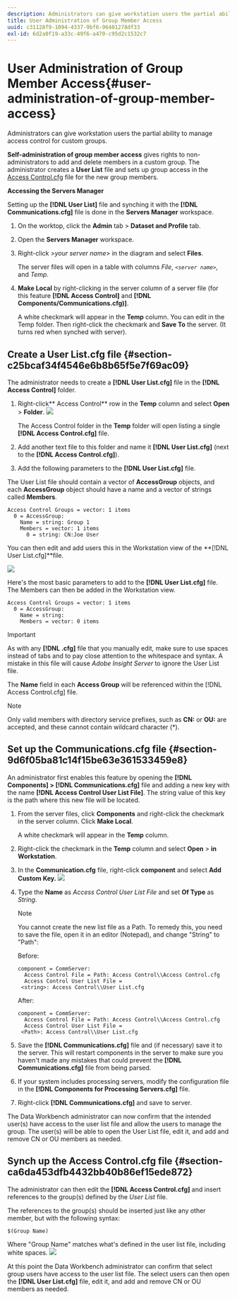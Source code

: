 ```yaml
---
description: Administrators can give workstation users the partial ability to manage access control for custom groups.
title: User Administration of Group Member Access
uuid: c31128f9-1094-4337-9bf6-96401278df33
exl-id: 6d2a0f19-a33c-49f6-a470-c95d2c1532c7
---
```

# User Administration of Group Member Access{#user-administration-of-group-member-access}

Administrators can give workstation users the partial ability to manage access control for custom groups.

**Self-administration of group member access** gives rights to non-administrators to add and delete members in a custom group. The administrator creates a **User List** file and sets up group access in the [Access Control.cfg](https://docs.adobe.com/content/help/en/data-workbench/using/server-admin-install/admin-dwb-server/access-control/c-config-acs-ctrl.html) file for the new group members.

**Accessing the Servers Manager**

Setting up the **[!DNL User List]** file and synching it with the **[!DNL Communications.cfg]** file is done in the **Servers Manager** workspace.

1. On the worktop, click the **Admin** tab > **Dataset and Profile** tab. 

1. Open the **Servers Manager** workspace. 
1. Right-click >*your server name*> in the diagram and select **Files**.

   The server files will open in a table with columns *File*, *`<server name>`*, and *Temp*. 

1. **Make Local** by right-clicking in the server column of a server file (for this feature **[!DNL Access Control]** and **[!DNL Components/Communications.cfg)]**.

   A white checkmark will appear in the **Temp** column. You can edit in the Temp folder. Then right-click the checkmark and **Save To** the server. (It turns red when synched with server).

## Create a User List.cfg file {#section-c25bcaf34f4546e6b8b65f5e7f69ac09}

The administrator needs to create a **[!DNL User List.cfg]** file in the **[!DNL Access Control]** folder.

1. Right-click** Access Control** row in the **Temp** column and select **Open** > **Folder**. ![](assets/6_4_workstation_groups_3.png)

   The Access Control folder in the **Temp** folder will open listing a single **[!DNL Access Control.cfg]** file.

1. Add another text file to this folder and name it **[!DNL User List.cfg]** (next to the **[!DNL Access Control.cfg]**). 

1. Add the following parameters to the **[!DNL User List.cfg]** file.

The User List file should contain a vector of **AccessGroup** objects, and each **AccessGroup** object should have a name and a vector of strings called **Members**.

```
Access Control Groups = vector: 1 items 
  0 = AccessGroup:  
    Name = string: Group 1 
    Members = vector: 1 items 
      0 = string: CN:Joe User
```

You can then edit and add users this in the Workstation view of the **[!DNL User List.cfg]**file.

![](assets/6_4_workstation_groups_4.png)

Here's the most basic parameters to add to the **[!DNL User List.cfg]** file. The Members can then be added in the Workstation view.

```
Access Control Groups = vector: 1 items 
  0 = AccessGroup:  
    Name = string:  
    Members = vector: 0 items
```

>[!IMPORTANT]
>
>As with any **[!DNL .cfg]** file that you manually edit, make sure to use spaces instead of tabs and to pay close attention to the whitespace and syntax. A mistake in this file will cause *Adobe Insight Server* to ignore the User List file.

The **Name** field in each **Access Group** will be referenced within the [!DNL Access Control.cfg] file.

>[!NOTE]
>
>Only valid members with directory service prefixes, such as **CN:** or **OU:** are accepted, and these cannot contain wildcard character (&#42;).

## Set up the Communications.cfg file {#section-9d6f05ba81c14f15be63e361533459e8}

An administrator first enables this feature by opening the **[!DNL Components] > [!DNL Communications.cfg]** file and adding a new key with the name **[!DNL Access Control User List File]**. The string value of this key is the path where this new file will be located.

1. From the server files, click **Components** and right-click the checkmark in the server column. Click **Make Local**.

   A white checkmark will appear in the **Temp** column. 

1. Right-click the checkmark in the **Temp** column and select **Open** > **in Workstation**. 

1. In the **Communication.cfg** file, right-click **component** and select **Add Custom Key.** ![](assets/6_4_workstation_groups.png)

1. Type the **Name** as *Access Control User List File* and set **Of Type** as *String*. 

   >[!NOTE]
   >
   >You cannot create the new list file as a Path. To remedy this, you need to save the file, open it in an editor (Notepad), and change "String" to "Path":

   Before:

   ```
   component = CommServer:  
     Access Control File = Path: Access Control\\Access Control.cfg 
     Access Control User List File =  
    <string>: Access Control\\User List.cfg
   ```

   After:

   ```
   component = CommServer:  
     Access Control File = Path: Access Control\\Access Control.cfg 
     Access Control User List File =  
    <Path>: Access Control\\User List.cfg
   ```

1. Save the **[!DNL Communications.cfg]** file and (if necessary) save it to the server. This will restart components in the server to make sure you haven't made any mistakes that could prevent the **[!DNL Communications.cfg]** file from being parsed. 
1. If your system includes processing servers, modify the configuration file in the **[!DNL Components for Processing Servers.cfg]** file. 
1. Right-click **[!DNL Communications.cfg]** and save to server.

The Data Workbench administrator can now confirm that the intended user(s) have access to the user list file and allow the users to manage the group. The user(s) will be able to open the User List file, edit it, and add and remove CN or OU members as needed.

## Synch up the Access Control.cfg file {#section-ca6da453dfb4432bb40b86ef15ede872}

The administrator can then edit the **[!DNL Access Control.cfg]** and insert references to the group(s) defined by the *User List* file.

The references to the group(s) should be inserted just like any other member, but with the following syntax:

```
$(Group Name)
```

Where "Group Name" matches what's defined in the user list file, including white spaces. ![](assets/6_4_workstation_groups_2.png)

At this point the Data Workbench administrator can confirm that select group users have access to the user list file. The select users can then open the **[!DNL User List.cfg]** file, edit it, and add and remove CN or OU members as needed.
